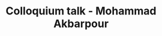 ---
name: Mohammad Akbarpour
position: Associate Professor of Economics, Stanford University
title: Colloquium talk - Mohammad Akbarpour
date_coll: Friday, February 24th 2023, 9AM PT / 12 PM ET / 6 PM CET / WAT
bio: Mohammad Akbarpour is an associate professor of economics at Stanford GSB and (by courtesy) an associate professor of computer science at Stanford. His research bridges between economic theory and practical market design. In particular, his work on credible auctions (best paper award, EC'18) has been a subject of recent lawsuits in the market for online ads, and his kidney exchange research has inspired real-world kidney allocation algorithms. More recently, he has been working on the implications of inequality for market design, with applications in rent control, public housing, and vaccines allocation. In 2020, he was elected as a Sloan research fellow.
talktitle: Inequality-aware mechanism design - an economic framework for vaccine prioritization
talkapstract: Economists typically prescribe prices for guiding the allocation of scarce resources, arguing that the implicit selectivity of the price system helps allocate resources to those who value them the most. However, in many contexts, considerations such as fairness, equity, or consumption externalities provide arguments against using prices—and indeed, many ethicists and policy-makers opt for schemes that allocate resources free of charge to certain selected groups. The price system, they argue, directs resources to those who are able to pay the most, which may not match up with true needs or moral desert. The question of whether to use prices or priorities played out in the context of allocating vaccines during the Covid-19 pandemic. Although prices could help identify individuals with the highest private values for vaccines, most countries opted for a priority system with rationing. This paper derives the optimal scheme from economic primitives. The key insight is that while social considerations may indeed limit the role that prices play in the optimal mechanism, they are typically not sufficient to rule out prices completely. As a result, a priority system with rationing may coexist with a pricing scheme; such a hybrid mechanism allows the designer to leverage observable information while simultaneously screening for unobservable characteristics.
description: Mohammad Akbarpour - Inequality-aware mechanism design - an economic framework for vaccine prioritization
season: Spring 2023
active: 0
image: "/assets/colloquium/mohammad_akbarpour.jpg"
link: https://web.stanford.edu/~mohamwad/
youtube_link: ""
---